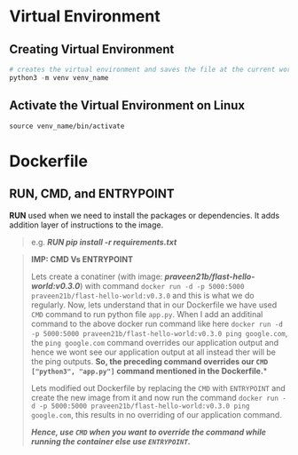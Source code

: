 # Virtual Environment

## Creating Virtual Environment

```python
# creates the virtual environment and saves the file at the current working directory.
python3 -m venv venv_name
```
## Activate the Virtual Environment on Linux

```shell
source venv_name/bin/activate
```

# Dockerfile

## RUN, CMD, and ENTRYPOINT
**RUN** used when we need to install the packages or dependencies. It adds addition layer of instructions to the image.
>e.g. **_RUN pip install -r requirements.txt_**

>**IMP: CMD Vs ENTRYPOINT**
>
>Lets create a conatiner (with image: **_praveen21b/flast-hello-world:v0.3.0_**) with command `docker run -d -p 5000:5000 praveen21b/flast-hello-world:v0.3.0` and this is what we do regularly. Now, lets understand that in our Dockerfile we have used `CMD` command to run python file `app.py`. When I add an additinal command to the above docker run command like here `docker run -d -p 5000:5000 praveen21b/flast-hello-world:v0.3.0 ping google.com`, the `ping google.com` command overrides our application output and hence we wont see our application output at all instead ther will be the ping outputs. **So, the preceding command overrides our `CMD ["python3", "app.py"]` command mentioned in the Dockerfile.***
>
>Lets modified out Dockerfile by replacing the `CMD` with `ENTRYPOINT` and create the new image from it and now run the command `docker run -d -p 5000:5000 praveen21b/flast-hello-world:v0.3.0 ping google.com`, this results in no overriding of our application command.
>
>**_Hence, use `CMD` when you want to override the command while running the container else use `ENTRYPOINT`._**
